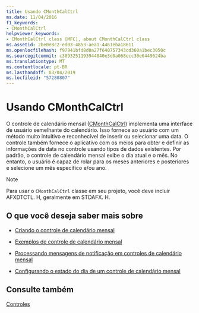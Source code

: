 ```yaml
---
title: Usando CMonthCalCtrl
ms.date: 11/04/2016
f1_keywords:
- CMonthCalCtrl
helpviewer_keywords:
- CMonthCalCtrl class [MFC], about CMonthCalCtrl class
ms.assetid: 2be0e8c2-ed03-4853-aea1-4461eba18611
ms.openlocfilehash: f97941bfd8d0a27f640757343cd360a1bec3050c
ms.sourcegitcommit: c3093251193944840e3d0a068ecc30e6449624ba
ms.translationtype: MT
ms.contentlocale: pt-BR
ms.lasthandoff: 03/04/2019
ms.locfileid: "57280807"
---
```

# <a name="using-cmonthcalctrl"></a>Usando CMonthCalCtrl

O controle de calendário mensal ([CMonthCalCtrl](../mfc/reference/cmonthcalctrl-class.md)) implementa uma interface de usuário semelhante do calendário. Isso fornece ao usuário com um método muito intuitivo e reconhecível de inserir ou selecionar uma data. O controle também fornece o aplicativo com os meios para obter e definir as informações de data no controle usando tipos de dados existentes. Por padrão, o controle de calendário mensal exibe o dia atual e o mês. No entanto, o usuário é capaz de rolar para os meses anteriores e posteriores e selecione um mês específico e/ou ano.

> [!NOTE]
>  Para usar o `CMonthCalCtrl` classe em seu projeto, você deve incluir AFXDTCTL. H, geralmente em STDAFX. H.

## <a name="what-do-you-want-to-know-more-about"></a>O que você deseja saber mais sobre

- [Criando o controle de calendário mensal](../mfc/creating-the-month-calendar-control.md)

- [Exemplos de controle de calendário mensal](../mfc/month-calendar-control-examples.md)

- [Processando mensagens de notificação em controles de calendário mensal](../mfc/processing-notification-messages-in-month-calendar-controls.md)

- [Configurando o estado do dia de um controle de calendário mensal](../mfc/setting-the-day-state-of-a-month-calendar-control.md)

## <a name="see-also"></a>Consulte também

[Controles](../mfc/controls-mfc.md)
